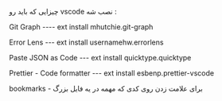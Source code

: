 چیزایی که باید رو vscode نصب شه :

Git Graph  ----   ext install mhutchie.git-graph

Error Lens  ---   ext install usernamehw.errorlens

Paste JSON as Code --- ext install quicktype.quicktype

Prettier - Code formatter --- ext install esbenp.prettier-vscode

bookmarks - برای علامت زدن روی کدی که مهمه در یه فایل بزرگ
